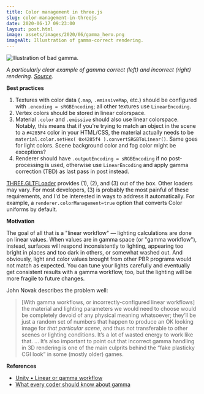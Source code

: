 ```yaml
---
title: Color management in three.js
slug: color-management-in-threejs
date: 2020-06-17 09:23:00
layout: post.html
image: assets/images/2020/06/gamma_hero.png
imageAlt: Illustration of gamma-correct rendering.
---
```


![Illustration of bad gamma.](/assets/images/2020/06/gamma.png)

*A particularly clear example of gamma correct (left) and incorrect (right) rendering. [Source](https://blog.johnnovak.net/2016/09/21/what-every-coder-should-know-about-gamma/).*

**Best practices**

1. Textures with color data (`.map`, `.emissiveMap`, etc.) should be configured with `.encoding = sRGBEncoding`; all other textures use `LinearEncoding`.
2. Vertex colors should be stored in linear colorspace.
3. Material `.color` and `.emissive` should also use linear colorspace. Notably, this means that if you're trying to match an object in the scene to a `#4285F4` color in your HTML/CSS, the material actually needs to be `material.color.setHex( 0x4285f4 ).convertSRGBToLinear()`. Same goes for light colors. Scene background color and fog color might be exceptions?
4. Renderer should have `.outputEncoding = sRGBEncoding` if no post-processing is used, otherwise use `LinearEncoding` and apply gamma correction (TBD) as last pass in post instead.

[THREE.GLTFLoader](https://threejs.org/docs/#examples/en/loaders/GLTFLoader) provides (1), (2), and (3) out of the box. Other loaders may vary. For most developers, (3) is probably the most painful of these requirements, and I'd be interested in ways to address it automatically. For example, a `renderer.colorManagement=true` option that converts Color uniforms by default.

**Motivation**

The goal of all that is a "linear workflow" — lighting calculations are done on linear values. When values are in gamma space (or "gamma workflow"), instead, surfaces will respond inconsistently to lighting, appearing too bright in places and too dark in others, or somewhat washed out. And obviously, light and color values brought from other PBR programs would not match as expected. You can tune your lights carefully and eventually get consistent results with a gamma workflow, too, but the lighting will be more fragile to future changes.

John Novak describes the problem well:

> [With gamma workflows, or incorrectly-configured linear workflows] the material and lighting parameters we would need to choose would be completely devoid of any physical meaning whatsoever; they’ll be just a random set of numbers that happen to produce an OK looking image for *that particular scene*, and thus not transferable to other scenes or lighting conditions. It’s a lot of wasted energy to work like that. ... It’s also important to point out that incorrect gamma handling in 3D rendering is one of the main culprits behind the “fake plasticky CGI look” in some (mostly older) games.

**References**

- [Unity • Linear or gamma workflow](https://docs.unity3d.com/Manual/LinearRendering-LinearOrGammaWorkflow.html)
- [What every coder should know about gamma](https://blog.johnnovak.net/2016/09/21/what-every-coder-should-know-about-gamma/)
